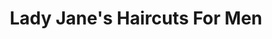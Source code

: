 ---
title: "Lady Jane's Haircuts For Men"
url: /buffalo/lady-janes-haircuts-for-men-union-road/
shop: hairdresser
---